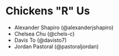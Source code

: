 # Chickens "R" Us
- Alexander Shapiro (@alexanderjshapiro)
- Chelsea Chu (@chels-c)
- Davis To (@davisto7)
- Jordan Pastoral (@pastoraljordan)
